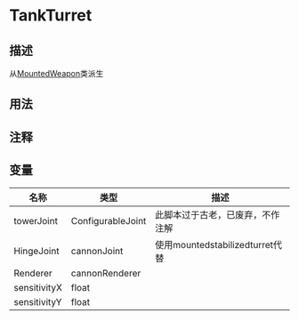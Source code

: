 # TankTurret

## 描述
从[MountedWeapon](/Documents/Components/Vehicle/Weapon/MountedWeapon.md)类派生

## 用法

## 注释

## 变量
| 名称 | 类型 | 描述 |
| ----------- | ----------- | ----------- |
| towerJoint | ConfigurableJoint | 此脚本过于古老，已废弃，不作注解 |
| HingeJoint | cannonJoint | 使用mountedstabilizedturret代替 |
| Renderer | cannonRenderer |  |
| sensitivityX | float |  |
| sensitivityY | float |  |
